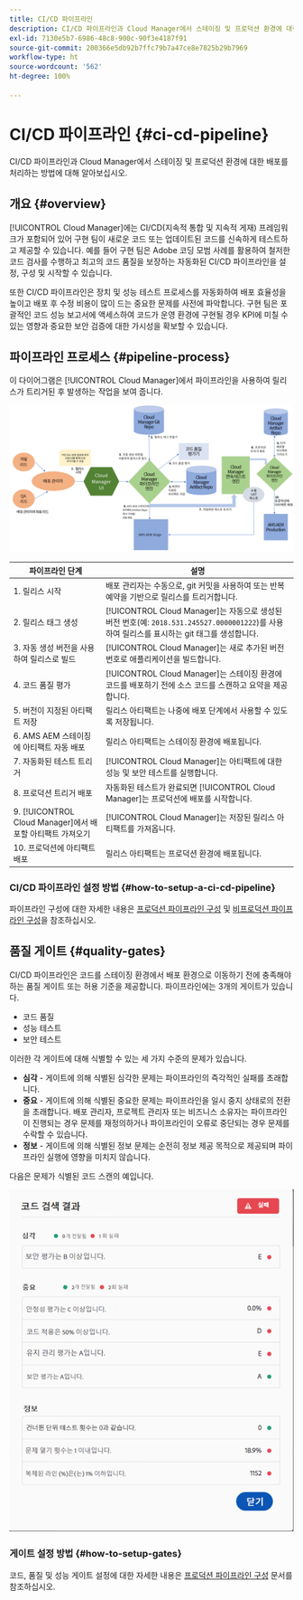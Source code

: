 ```yaml
---
title: CI/CD 파이프라인
description: CI/CD 파이프라인과 Cloud Manager에서 스테이징 및 프로덕션 환경에 대한 배포를 처리하는 방법에 대해 알아보십시오.
exl-id: 7130e5b7-6986-48c8-900c-90f3e4187f91
source-git-commit: 200366e5db92b7ffc79b7a47ce8e7825b29b7969
workflow-type: ht
source-wordcount: '562'
ht-degree: 100%

---
```



# CI/CD 파이프라인 {#ci-cd-pipeline}

CI/CD 파이프라인과 Cloud Manager에서 스테이징 및 프로덕션 환경에 대한 배포를 처리하는 방법에 대해 알아보십시오.

## 개요 {#overview}

[!UICONTROL Cloud Manager]에는 CI/CD(지속적 통합 및 지속적 게재) 프레임워크가 포함되어 있어 구현 팀이 새로운 코드 또는 업데이트된 코드를 신속하게 테스트하고 제공할 수 있습니다. 예를 들어 구현 팀은 Adobe 코딩 모범 사례를 활용하여 철저한 코드 검사를 수행하고 최고의 코드 품질을 보장하는 자동화된 CI/CD 파이프라인을 설정, 구성 및 시작할 수 있습니다.

또한 CI/CD 파이프라인은 장치 및 성능 테스트 프로세스를 자동화하여 배포 효율성을 높이고 배포 후 수정 비용이 많이 드는 중요한 문제를 사전에 파악합니다. 구현 팀은 포괄적인 코드 성능 보고서에 액세스하여 코드가 운영 환경에 구현될 경우 KPI에 미칠 수 있는 영향과 중요한 보안 검증에 대한 가시성을 확보할 수 있습니다.

## 파이프라인 프로세스 {#pipeline-process}

이 다이어그램은 [!UICONTROL Cloud Manager]에서 파이프라인을 사용하여 릴리스가 트리거된 후 발생하는 작업을 보여 줍니다.

![파이프라인 프로세스](/help/assets/screen_shot_2018-05-30at82457pm.png)

| 파이프라인 단계 | 설명 |
|---|---|
| 1. 릴리스 시작 | 배포 관리자는 수동으로, git 커밋을 사용하여 또는 반복 예약을 기반으로 릴리스를 트리거합니다. |
| 2. 릴리스 태그 생성 | [!UICONTROL Cloud Manager]는 자동으로 생성된 버전 번호(예: `2018.531.245527.0000001222`)를 사용하여 릴리스를 표시하는 git 태그를 생성합니다. |
| 3. 자동 생성 버전을 사용하여 릴리스로 빌드 | [!UICONTROL Cloud Manager]는 새로 추가된 버전 번호로 애플리케이션을 빌드합니다. |
| 4. 코드 품질 평가 | [!UICONTROL Cloud Manager]는 스테이징 환경에 코드를 배포하기 전에 소스 코드를 스캔하고 요약을 제공합니다. |
| 5. 버전이 지정된 아티팩트 저장 | 릴리스 아티팩트는 나중에 배포 단계에서 사용할 수 있도록 저장됩니다. |
| 6. AMS AEM 스테이징에 아티팩트 자동 배포 | 릴리스 아티팩트는 스테이징 환경에 배포됩니다. |
| 7. 자동화된 테스트 트리거 | [!UICONTROL Cloud Manager]는 아티팩트에 대한 성능 및 보안 테스트를 실행합니다. |
| 8. 프로덕션 트리거 배포 | 자동화된 테스트가 완료되면 [!UICONTROL Cloud Manager]는 프로덕션에 배포를 시작합니다. |
| 9. [!UICONTROL Cloud Manager]에서 배포할 아티팩트 가져오기 | [!UICONTROL Cloud Manager]는 저장된 릴리스 아티팩트를 가져옵니다. |
| 10. 프로덕션에 아티팩트 배포 | 릴리스 아티팩트는 프로덕션 환경에 배포됩니다. |

### CI/CD 파이프라인 설정 방법 {#how-to-setup-a-ci-cd-pipeline}

파이프라인 구성에 대한 자세한 내용은 [프로덕션 파이프라인 구성](/help/using/production-pipelines.md) 및 [비프로덕션 파이프라인 구성](/help/using/non-production-pipelines.md)을 참조하십시오.

## 품질 게이트 {#quality-gates}

CI/CD 파이프라인은 코드를 스테이징 환경에서 배포 환경으로 이동하기 전에 충족해야 하는 품질 게이트 또는 허용 기준을 제공합니다. 파이프라인에는 3개의 게이트가 있습니다.

* 코드 품질
* 성능 테스트
* 보안 테스트

이러한 각 게이트에 대해 식별할 수 있는 세 가지 수준의 문제가 있습니다.

* **심각** - 게이트에 의해 식별된 심각한 문제는 파이프라인의 즉각적인 실패를 초래합니다.
* **중요** - 게이트에 의해 식별된 중요한 문제는 파이프라인을 일시 중지 상태로의 전환을 초래합니다. 배포 관리자, 프로젝트 관리자 또는 비즈니스 소유자는 파이프라인이 진행되는 경우 문제를 재정의하거나 파이프라인이 오류로 중단되는 경우 문제를 수락할 수 있습니다.
* **정보** - 게이트에 의해 식별된 정보 문제는 순전히 정보 제공 목적으로 제공되며 파이프라인 실행에 영향을 미치지 않습니다.

다음은 문제가 식별된 코드 스캔의 예입니다.

![코드 스캔 예](/help/assets/quality-gate-failed.png)

### 게이트 설정 방법 {#how-to-setup-gates}

코드, 품질 및 성능 게이트 설정에 대한 자세한 내용은 [프로덕션 파이프라인 구성](/help/using/production-pipelines.md) 문서를 참조하십시오.
